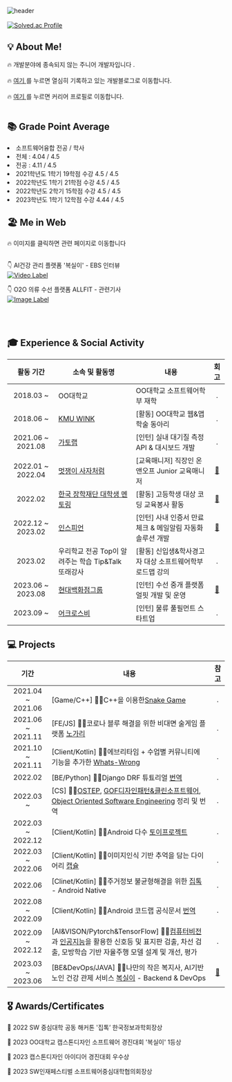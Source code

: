 

![header](https://capsule-render.vercel.app/api?type=waving&color=202632&fontColor=0064FF&text=반갑습니다!&height=150&fontSize=60&desc=ho-jun99%20Github%20&descAlignY=75&descAlign=60)
<br></br>
[![Solved.ac Profile](http://mazassumnida.wtf/api/v2/generate_badge?boj=hjk6322)](https://solved.ac/hjk6322/)
<h2>💡 About Me!  </h2>

<h> 🔥 개발분야에 종속되지 않는 주니어 개발자입니다 </b>.  <br></br></h>
<h> 🔥 <a href="https://devforyou.tistory.com/">여기 </a>를 누르면 열심히 기록하고 있는 개발블로그로 이동합니다</b>.  <br></br></h>
<h> 🔥 <a href="https://career.programmers.co.kr/pr/hjk6322_1360">여기 </a>를 누르면 커리어 프로필로 이동합니다</b>.  <br></br></h>

<h2>📚 Grade Point Average  </h2>
<li>소프트웨어융합 전공 / 학사 </li>
<li> 전체 : 4.04 / 4.5 </li>
<li> 전공 : 4.11 / 4.5 </li>
<li>2021학년도 1학기 19학점 수강 4.5 / 4.5</li>
<li>2022학년도 1학기 21학점 수강 4.5 / 4.5</li>
<li>2022학년도 2학기 15학점 수강 4.5 / 4.5</li>
<li>2023학년도 1학기 12학점 수강 4.44 / 4.5</li>

<h2>🏖️ Me in Web  </h2>
<d> 🔥 이미지를 클릭하면 관련 페이지로 이동합니다  </d><br/><br/>

<d> 👇 AI건강 관리 플랫폼 '복실이' - EBS 인터뷰  </d><br/>
[![Video Label](https://github.com/ho-jun99/ho-jun99/assets/38792466/a3cec336-40a9-4fbf-a54a-fc3f00bcb4ba)](https://youtu.be/xrZYgKtZ3u4?si=hBTh-tWTZ_JzkqI7)


<d> 👇 O2O 의류 수선 플랫폼 ALLFIT - 관련기사 </d><br/>
[![Image Label](https://github.com/ho-jun99/ho-jun99/assets/38792466/eaf1d00f-d5a4-4cdc-aeda-3189b0a533ea)](https://zdnet.co.kr/view/?no=20230924091639)

<br/><br/>

<h2>🎓 Experience & Social Activity</h2>

|활동 기간|소속 및 활동명|내용|회고|
|:---:|---|---|:---:|
| 2018.03 ~ |OO대학교  | OO대학교 소프트웨어학부 재학 | \. |
| 2018.06 ~ |<a href="https://wink.kookmin.ac.kr/">KMU WINK</a>|[활동] OO대학교 웹&앱 학술 동아리 | \. |
| 2021.06 ~ 2021.08 |<a href="https://www.gatolab.com/">가토랩</a>| [인턴] 실내 대기질 측정 API & 대시보드 개발 | \. |
| 2022.01 ~ 2022.04 |<a href="https://www.likelion.net/">멋쟁이 사자처럼</a>|[교육매니저] 직장인 온앤오프 Junior 교육매니저 | <a href="https://devforyou.tistory.com/190">📖</a> |
| 2022.02 |<a href="https://portal.kosaf.go.kr/CO/jspAction.do">한국 장학재단 대학생 멘토링</a> |[활동] 고등학생 대상 코딩 교육봉사 활동 | <a href="https://devforyou.tistory.com/189">📖</a> |
| 2022.12 ~ 2023.02|<a href="http://www.inspien.co.kr/">인스피언</a> | [인턴] 사내 인증서 만료 체크 & 메일알림 자동화 솔루션 개발 | <a href="https://devforyou.tistory.com/229">📖</a> |
| 2023.02 |우리학교 전공 Top이 알려주는 학습 Tip&Talk 또래강사 |[활동] 신입생&학사경고자 대상 소프트웨어학부 로드맵 강의| \. |
| 2023.06 ~ 2023.08 |<a href="https://www.ehyundai.com/">현대백화점그룹</a>|[인턴] 수선 중개 플랫폼 얼핏 개발 및 운영 | <a href="https://devforyou.tistory.com/328">📖</a> |
| 2023.09 ~  |<a href="https://www.acrossb.net/">어크로스비</a>|[인턴] 물류 풀필먼트 스타트업 | . |


<h2>💻 Projects</h3>

| 기간 | 내용 | 참고 | 
| :---: | --- | :---: |
| 2021.04 ~ 2021.06|[Game/C++] 👨‍💻C++을 이용한<a href="https://github.com/ho-jun99/SnakeGame">Snake Game</a> | \. |
| 2021.06 ~ 2021.11|[FE/JS] 👨‍💻코로나 블루 해결을 위한 비대면 술게임 플랫폼 <a href="https://github.com/ho-jun99/nogari">노가리</a>| \. |
| 2021.10 ~ 2021.11|[Client/Kotlin] 👨‍💻에브리타임 + 수업별 커뮤니티에 기능을 추가한 <a href="https://github.com/ho-jun99/WhatsWrong"> Whats-Wrong</a>| \. |
| 2022.02 |[BE/Python] 👨‍💻Django DRF 튜툐리얼  <a href="https://devforyou.tistory.com/category/%E2%80%A2%20%EA%B0%9C%EB%B0%9C/Django?page=2">번역</a>| \. |
| 2022.03 ~ |[CS] 👨‍💻<a href="https://devforyou.tistory.com/category/%E2%80%A2Compter%20Science/Operating%20System">OSTEP</a>, <a href="https://devforyou.tistory.com/category/%E2%80%A2%20%EB%8F%85%EC%84%9C/Design%20Pattern">GOF디자인패턴&클린소프트웨어</a>, <a href="https://devforyou.tistory.com/category/%E2%80%A2%20%EB%8F%85%EC%84%9C/Object%20Oriented%20Software%20Engineering">Object Oriented Software Engineering</a> 정리 및 번역| \. |
| 2022.03 ~ 2022.12|[Client/Kotlin] 👨‍💻Android 다수   <a href="https://devforyou.tistory.com/category/%E2%80%A2App/%EC%95%88%EB%93%9C%EB%A1%9C%EC%9D%B4%EB%93%9C%20with%20Kotlin?page=2">토이프로젝트</a> | \. |
| 2022.03 ~ 2022.06|[Client/Kotlin] 👨‍💻이미지인식 기반 추억을 담는 다이어리 <a href="https://devforyou.tistory.com/191?category=584188">캡슐</a>| \. |
| 2022.06|[Clinet/Kotlin] 👨‍💻주거정보 불균형해결을 위한 <a href="https://devforyou.tistory.com/192?category=584188">집톡</a> - Android Native| \. |
| 2022.08 ~ 2022.09|[Client/Kotlin] 👨‍💻Android 코드랩 공식문서 <a href="https://devforyou.tistory.com/category/%E2%80%A2App/%EC%95%88%EB%93%9C%EB%A1%9C%EC%9D%B4%EB%93%9C%20with%20Kotlin?page=1">번역</a> | \. |
| 2022.09 ~ 2022.12|[AI&VISON/Pytorch&TensorFlow] 👨‍💻<a href="https://devforyou.tistory.com/category/%E2%80%A2Compter%20Science/Computer%20Vision">컴퓨터비전</a> 과 <a href="https://devforyou.tistory.com/category/%E2%80%A2Compter%20Science/Artificial%20Intelligence">인공지능</a>을 활용한 신호등 및 표지판 검출, 차선 검출, 모방학습 기반 자율주행 모델 설계 및 개선, 평가| \. |
| 2023.03 ~ 2023.06|[BE&DevOps/JAVA] 👨‍💻나만의 작은 복지사, AI기반 노인 건강 관제 서비스 <a href="https://kookmin-sw.github.io/capstone-2023-11/">복실이</a> - Backend & DevOps | <a href="https://devforyou.tistory.com/325">📖</a> |




<h2>🎖️ Awards/Certificates</h2>

<d>🥇 2022 SW 중심대학 공동 해커톤 '집톡’ 한국정보과학회장상</d><br/>

<d>🥇 2023 OO대학교 캡스톤디자인 소프트웨어 경진대회 '복실이' 1등상 </d> <br/>

<d>🥇 2023 캡스톤디자인 아이디어 경진대회 우수상</d><br/>

<d>🥇 2023 SW인재페스티벌 소프트웨어중심대학협의회장상 </d><br/>

<d></d> <br/>

